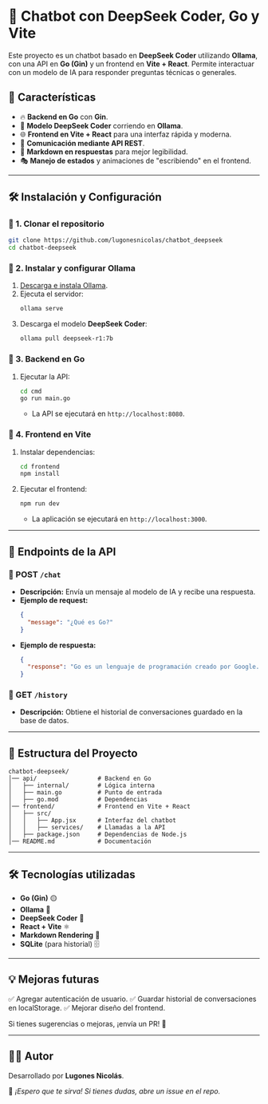 # 🚀 Chatbot con DeepSeek Coder, Go y Vite

Este proyecto es un chatbot basado en **DeepSeek Coder** utilizando **Ollama**, con una API en **Go (Gin)** y un frontend en **Vite + React**. Permite interactuar con un modelo de IA para responder preguntas técnicas o generales.

## 📌 Características
- 🔥 **Backend en Go** con **Gin**.
- 🤖 **Modelo DeepSeek Coder** corriendo en **Ollama**.
- 🌐 **Frontend en Vite + React** para una interfaz rápida y moderna.
- 📡 **Comunicación mediante API REST**.
- 🎨 **Markdown en respuestas** para mejor legibilidad.
- 🎭 **Manejo de estados** y animaciones de "escribiendo" en el frontend.

---

## 🛠️ Instalación y Configuración

### 🔹 1. Clonar el repositorio
```sh
git clone https://github.com/lugonesnicolas/chatbot_deepseek
cd chatbot-deepseek
```

### 🔹 2. Instalar y configurar **Ollama**
1. [Descarga e instala Ollama](https://ollama.com/download).
2. Ejecuta el servidor:
   ```sh
   ollama serve
   ```
3. Descarga el modelo **DeepSeek Coder**:
   ```sh
   ollama pull deepseek-r1:7b
   ```

### 🔹 3. Backend en Go
1. Ejecutar la API:
   ```sh
   cd cmd
   go run main.go
   ```
   - La API se ejecutará en `http://localhost:8080`.

### 🔹 4. Frontend en Vite
1. Instalar dependencias:
   ```sh
   cd frontend
   npm install
   ```
2. Ejecutar el frontend:
   ```sh
   npm run dev
   ```
   - La aplicación se ejecutará en `http://localhost:3000`.

---

## 🔗 **Endpoints de la API**
### 📌 POST `/chat`
- **Descripción:** Envía un mensaje al modelo de IA y recibe una respuesta.
- **Ejemplo de request:**
  ```json
  {
    "message": "¿Qué es Go?"
  }
  ```
- **Ejemplo de respuesta:**
  ```json
  {
    "response": "Go es un lenguaje de programación creado por Google."
  }
  ```

### 📌 GET `/history`
- **Descripción:** Obtiene el historial de conversaciones guardado en la base de datos.

---

## 📌 Estructura del Proyecto
```
chatbot-deepseek/
│── api/                 # Backend en Go
│   ├── internal/        # Lógica interna
│   ├── main.go          # Punto de entrada
│   ├── go.mod           # Dependencias
│── frontend/            # Frontend en Vite + React
│   ├── src/
│   │   ├── App.jsx      # Interfaz del chatbot
│   │   ├── services/    # Llamadas a la API
│   ├── package.json     # Dependencias de Node.js
│── README.md            # Documentación
```

---

## 🛠️ **Tecnologías utilizadas**
- **Go (Gin)** 🟡
- **Ollama** 🤖
- **DeepSeek Coder** 🧠
- **React + Vite** ⚛️
- **Markdown Rendering** 📝
- **SQLite** (para historial) 🗄️

---

## 💡 Mejoras futuras
✅ Agregar autenticación de usuario.
✅ Guardar historial de conversaciones en localStorage.
✅ Mejorar diseño del frontend.

Si tienes sugerencias o mejoras, ¡envía un PR! 🚀

---

## 👨‍💻 **Autor**
Desarrollado por **Lugones Nicolás**.

📌 _¡Espero que te sirva! Si tienes dudas, abre un issue en el repo._

